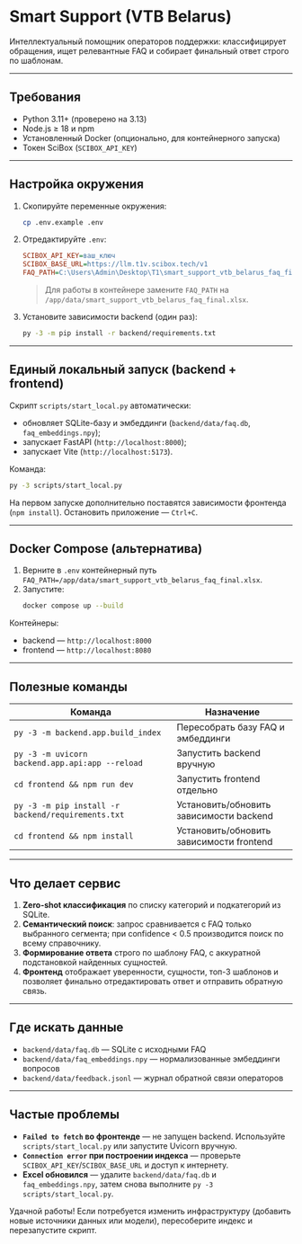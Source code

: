 # Smart Support (VTB Belarus)

Интеллектуальный помощник операторов поддержки: классифицирует обращения, ищет релевантные FAQ и собирает финальный ответ строго по шаблонам.

---

## Требования

- Python 3.11+ (проверено на 3.13)
- Node.js ≥ 18 и npm
- Установленный Docker (опционально, для контейнерного запуска)
- Токен SciBox (`SCIBOX_API_KEY`)

---

## Настройка окружения

1. Скопируйте переменные окружения:
   ```bash
   cp .env.example .env
   ```
2. Отредактируйте `.env`:
   ```ini
   SCIBOX_API_KEY=ваш_ключ
   SCIBOX_BASE_URL=https://llm.t1v.scibox.tech/v1
   FAQ_PATH=C:\Users\Admin\Desktop\T1\smart_support_vtb_belarus_faq_final.xlsx
   ```
   > Для работы в контейнере замените `FAQ_PATH` на `/app/data/smart_support_vtb_belarus_faq_final.xlsx`.
3. Установите зависимости backend (один раз):
   ```bash
   py -3 -m pip install -r backend/requirements.txt
   ```

---

## Единый локальный запуск (backend + frontend)

Скрипт `scripts/start_local.py` автоматически:
- обновляет SQLite-базу и эмбеддинги (`backend/data/faq.db`, `faq_embeddings.npy`);
- запускает FastAPI (`http://localhost:8000`);
- запускает Vite (`http://localhost:5173`).

Команда:
```bash
py -3 scripts/start_local.py
```

На первом запуске дополнительно поставятся зависимости фронтенда (`npm install`). Остановить приложение — `Ctrl+C`.

---

## Docker Compose (альтернатива)

1. Верните в `.env` контейнерный путь `FAQ_PATH=/app/data/smart_support_vtb_belarus_faq_final.xlsx`.
2. Запустите:
   ```bash
   docker compose up --build
   ```

Контейнеры:
- backend — `http://localhost:8000`
- frontend — `http://localhost:8080`

---

## Полезные команды

| Команда | Назначение |
|---------|------------|
| `py -3 -m backend.app.build_index` | Пересобрать базу FAQ и эмбеддинги |
| `py -3 -m uvicorn backend.app.api:app --reload` | Запустить backend вручную |
| `cd frontend && npm run dev` | Запустить frontend отдельно |
| `py -3 -m pip install -r backend/requirements.txt` | Установить/обновить зависимости backend |
| `cd frontend && npm install` | Установить/обновить зависимости frontend |

---

## Что делает сервис

1. **Zero-shot классификация** по списку категорий и подкатегорий из SQLite.
2. **Семантический поиск**: запрос сравнивается с FAQ только выбранного сегмента; при confidence < 0.5 производится поиск по всему справочнику.
3. **Формирование ответа** строго по шаблону FAQ, с аккуратной подстановкой найденных сущностей.
4. **Фронтенд** отображает уверенности, сущности, топ-3 шаблонов и позволяет финально отредактировать ответ и отправить обратную связь.

---

## Где искать данные

- `backend/data/faq.db` — SQLite с исходными FAQ
- `backend/data/faq_embeddings.npy` — нормализованные эмбеддинги вопросов
- `backend/data/feedback.jsonl` — журнал обратной связи операторов

---

## Частые проблемы

- **`Failed to fetch` во фронтенде** — не запущен backend. Используйте `scripts/start_local.py` или запустите Uvicorn вручную.
- **`Connection error` при построении индекса** — проверьте `SCIBOX_API_KEY`/`SCIBOX_BASE_URL` и доступ к интернету.
- **Excel обновился** — удалите `backend/data/faq.db` и `faq_embeddings.npy`, затем снова выполните `py -3 scripts/start_local.py`.

Удачной работы! Если потребуется изменить инфраструктуру (добавить новые источники данных или модели), пересоберите индекс и перезапустите скрипт.

